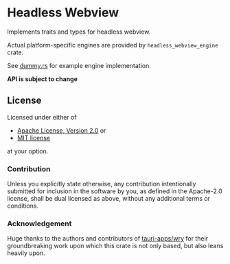 # Headless Webview

Implements traits and types for headless webview.

Actual platform-specific engines are provided by `headless_webview_engine` crate.

See [dummy.rs](tree/main/src/engines/dummy.rs) for example engine implementation.

**API is subject to change**

## License

Licensed under either of

- <a href="LICENSE-APACHE">Apache License, Version 2.0</a> or
- <a href="LICENSE-MIT">MIT license</a>

at your option.

### Contribution

Unless you explicitly state otherwise, any contribution intentionally submitted
for inclusion in the software by you, as defined in the Apache-2.0 license, shall be dual licensed as above, without any additional terms or conditions.

### Acknowledgement

Huge thanks to the authors and contributors of [tauri-apps/wry](https://github.com/tauri-apps/wry) for their groundbreaking work upon which this crate is not only based, but also leans heavily upon.
